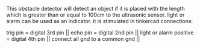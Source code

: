 This obstacle detector will detect an object if it is placed with the length which is greater than or equal to 100cm to the ultrasonic sensor. light or alarm can be used as an indicator. it is stimulated in tinkercad
 connections:

trig pin = digital 3rd pin ||
echo pin = digital 2nd pin ||
light or alarm positive = digital 4th pin || 
connect all gnd to a common gnd ||


